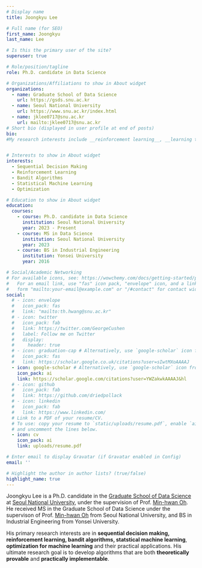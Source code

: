 ```yaml
---
# Display name
title: Joongkyu Lee

# Full name (for SEO)
first_name: Joongkyu
last_name: Lee

# Is this the primary user of the site?
superuser: true

# Role/position/tagline
role: Ph.D. candidate in Data Science

# Organizations/Affiliations to show in About widget
organizations:
  - name: Graduate School of Data Science
    url: https://gsds.snu.ac.kr
  - name: Seoul National University
    url: https://www.snu.ac.kr/index.html
  - name: jklee0717@snu.ac.kr
    url: mailto:jklee0717@snu.ac.kr
# Short bio (displayed in user profile at end of posts)
bio: 
#My research interests include __reinforcement learning__, __learning theory__, __statistical machine learning__ and their applications.


# Interests to show in About widget
interests:
  - Sequential Decision Making
  - Reinforcement Learning 
  - Bandit Algorithms
  - Statistical Machine Learning
  - Optimization 

# Education to show in About widget
education:
  courses:
    - course: Ph.D. candidate in Data Science
      institution: Seoul National University
      year: 2023 - Present
    - course: MS in Data Science
      institution: Seoul National University
      year: 2023
    - course: BS in Industrial Engineering
      institution: Yonsei University
      year: 2016

# Social/Academic Networking
# For available icons, see: https://wowchemy.com/docs/getting-started/page-builder/#icons
#   For an email link, use "fas" icon pack, "envelope" icon, and a link in the
#   form "mailto:your-email@example.com" or "/#contact" for contact widget.
social:
  # - icon: envelope
  #   icon_pack: fas
  #   link: "mailto:th.hwang@snu.ac.kr"
  # - icon: twitter
  #   icon_pack: fab
  #   link: https://twitter.com/GeorgeCushen
  #   label: Follow me on Twitter
  #   display:
  #     header: true
  # - icon: graduation-cap # Alternatively, use `google-scholar` icon from `ai` icon pack
  #   icon_pack: fas
  #   link: https://scholar.google.co.uk/citations?user=sIwtMXoAAAAJ
  - icon: google-scholar # Alternatively, use `google-scholar` icon from `ai` icon pack
    icon_pack: ai
    link: https://scholar.google.com/citations?user=YWZakwkAAAAJ&hl   
  # - icon: github
  #   icon_pack: fab
  #   link: https://github.com/driedpollack
  # - icon: linkedin
  #   icon_pack: fab
  #   link: https://www.linkedin.com/
  # Link to a PDF of your resume/CV.
  # To use: copy your resume to `static/uploads/resume.pdf`, enable `ai` icons in `params.yaml`,
  # and uncomment the lines below.
  - icon: cv
    icon_pack: ai
    link: uploads/resume.pdf

# Enter email to display Gravatar (if Gravatar enabled in Config)
email: ''

# Highlight the author in author lists? (true/false)
highlight_name: true
---
```


Joongkyu Lee is a Ph.D. candidate in the [Graduate School of Data Science](https://gsds.snu.ac.kr) at [Seoul National University](https://www.snu.ac.kr/), under the supervision of Prof. [Min-hwan Oh](https://minoh.io).
He received MS in the Graduate School of Data Science under the supervison of Prof. [Min-hwan Oh](https://minoh.io) from Seoul National University, and BS in Industrial Engineering from Yonsei University.

His primary research interests are in **sequential decision making, reinforcement learning, bandit algorithms, statstical machine learning**, **optimization for machine learning** and their practical applications. 
His ultimate research goal is to develop algorithms that are both **theoretically provable** and **practically implementable**.


<!-- {{< icon name="download" pack="fas" >}} Download my {{< staticref "uploads/demo_resume.pdf" "newtab" >}}resumé{{< /staticref >}}. -->
